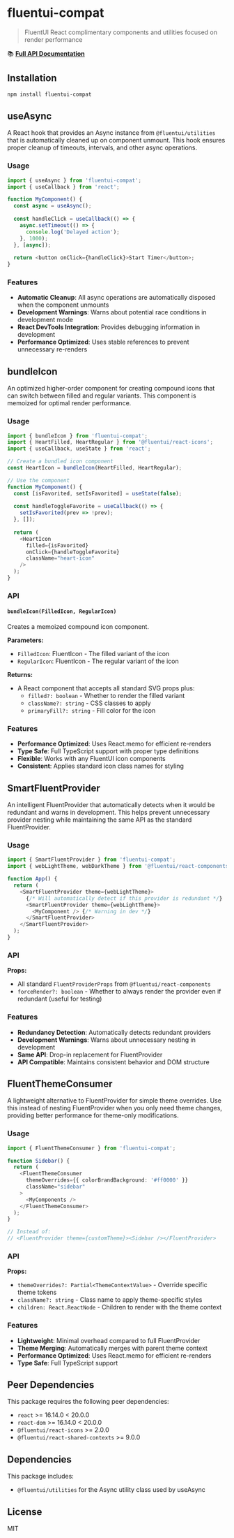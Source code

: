 # fluentui-compat

> FluentUI React complimentary components and utilities focused on render performance

📚 **[Full API Documentation](https://cascadiacollections.github.io/fluentui-compat/)**

## Installation

```bash
npm install fluentui-compat
```

## useAsync

A React hook that provides an Async instance from `@fluentui/utilities` that is automatically cleaned up on component unmount. This hook ensures proper cleanup of timeouts, intervals, and other async operations.

### Usage

```typescript
import { useAsync } from 'fluentui-compat';
import { useCallback } from 'react';

function MyComponent() {
  const async = useAsync();
  
  const handleClick = useCallback(() => {
    async.setTimeout(() => {
      console.log('Delayed action');
    }, 1000);
  }, [async]);
  
  return <button onClick={handleClick}>Start Timer</button>;
}
```

### Features

- **Automatic Cleanup**: All async operations are automatically disposed when the component unmounts
- **Development Warnings**: Warns about potential race conditions in development mode  
- **React DevTools Integration**: Provides debugging information in development
- **Performance Optimized**: Uses stable references to prevent unnecessary re-renders

## bundleIcon

An optimized higher-order component for creating compound icons that can switch between filled and regular variants. This component is memoized for optimal render performance.

### Usage

```typescript
import { bundleIcon } from 'fluentui-compat';
import { HeartFilled, HeartRegular } from '@fluentui/react-icons';
import { useCallback, useState } from 'react';

// Create a bundled icon component
const HeartIcon = bundleIcon(HeartFilled, HeartRegular);

// Use the component
function MyComponent() {
  const [isFavorited, setIsFavorited] = useState(false);
  
  const handleToggleFavorite = useCallback(() => {
    setIsFavorited(prev => !prev);
  }, []);
  
  return (
    <HeartIcon 
      filled={isFavorited}
      onClick={handleToggleFavorite}
      className="heart-icon"
    />
  );
}
```

### API

#### `bundleIcon(FilledIcon, RegularIcon)`

Creates a memoized compound icon component.

**Parameters:**
- `FilledIcon`: FluentIcon - The filled variant of the icon
- `RegularIcon`: FluentIcon - The regular variant of the icon

**Returns:**
- A React component that accepts all standard SVG props plus:
  - `filled?: boolean` - Whether to render the filled variant
  - `className?: string` - CSS classes to apply
  - `primaryFill?: string` - Fill color for the icon

### Features

- **Performance Optimized**: Uses React.memo for efficient re-renders
- **Type Safe**: Full TypeScript support with proper type definitions
- **Flexible**: Works with any FluentUI icon components
- **Consistent**: Applies standard icon class names for styling

## SmartFluentProvider

An intelligent FluentProvider that automatically detects when it would be redundant and warns in development. This helps prevent unnecessary provider nesting while maintaining the same API as the standard FluentProvider.

### Usage

```typescript
import { SmartFluentProvider } from 'fluentui-compat';
import { webLightTheme, webDarkTheme } from '@fluentui/react-components';

function App() {
  return (
    <SmartFluentProvider theme={webLightTheme}>
      {/* Will automatically detect if this provider is redundant */}
      <SmartFluentProvider theme={webLightTheme}>
        <MyComponent /> {/* Warning in dev */}
      </SmartFluentProvider>
    </SmartFluentProvider>
  );
}
```

### API

**Props:**
- All standard `FluentProviderProps` from `@fluentui/react-components`
- `forceRender?: boolean` - Whether to always render the provider even if redundant (useful for testing)

### Features

- **Redundancy Detection**: Automatically detects redundant providers
- **Development Warnings**: Warns about unnecessary nesting in development
- **Same API**: Drop-in replacement for FluentProvider
- **API Compatible**: Maintains consistent behavior and DOM structure

## FluentThemeConsumer

A lightweight alternative to FluentProvider for simple theme overrides. Use this instead of nesting FluentProvider when you only need theme changes, providing better performance for theme-only modifications.

### Usage

```typescript
import { FluentThemeConsumer } from 'fluentui-compat';

function Sidebar() {
  return (
    <FluentThemeConsumer 
      themeOverrides={{ colorBrandBackground: '#ff0000' }}
      className="sidebar"
    >
      <MyComponents />
    </FluentThemeConsumer>
  );
}

// Instead of:
// <FluentProvider theme={customTheme}><Sidebar /></FluentProvider>
```

### API

**Props:**
- `themeOverrides?: Partial<ThemeContextValue>` - Override specific theme tokens
- `className?: string` - Class name to apply theme-specific styles  
- `children: React.ReactNode` - Children to render with the theme context

### Features

- **Lightweight**: Minimal overhead compared to full FluentProvider
- **Theme Merging**: Automatically merges with parent theme context
- **Performance Optimized**: Uses React.memo for efficient re-renders
- **Type Safe**: Full TypeScript support

## Peer Dependencies

This package requires the following peer dependencies:

- `react` >= 16.14.0 < 20.0.0
- `react-dom` >= 16.14.0 < 20.0.0
- `@fluentui/react-icons` >= 2.0.0
- `@fluentui/react-shared-contexts` >= 9.0.0

## Dependencies

This package includes:

- `@fluentui/utilities` for the Async utility class used by useAsync

## License

MIT